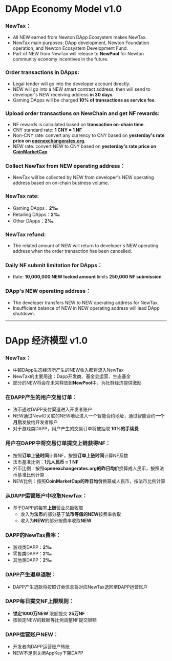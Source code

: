 # DApp Economy Model v1.0

### NewTax：
* All NEW earned from Newton DApp Ecosystem makes NewTax.
* NewTax main purposes: DApp development, Newton Foundation operation, and Newton Ecosystem Development Fund.
* Part of NEW from NewTax will release to **NewPool** for Newton community economy incentives in the future.

### Order transactions in DApps:
* Legal tender will go into the developer account directly.
* NEW will go into a NEW smart contract address, then will send to developer's NEW receiving address **in 30 days**.
* Gaming DApps will be charged **10% of transactions as service fee**.

### Upload order transactions on NewChain and get NF rewards:
* NF rewards is calculated based on **transaction on-chain time**.
* CNY standard rate: **1 CNY = 1 NF**
* Non-CNY rate: convert any currency to CNY based on **yesterday's rate price on [openexchangerates.org](https://openexchangerates.org/)**.
* NEW rate: convert NEW to CNY based on **yesterday's rate price on [CoinMarketCap](https://coinmarketcap.com/currencies/newton/)**.

### Collect NewTax from NEW operating address：
* NewTax will be collected by NEW from developer's NEW operating address based on on-chain business volume.

### NewTax rate:
* Gaming DApps：**2‰**
* Retailing DApps：**2‰**
* Other DApps：**2‰**

### NewTax refund:
* The related amount of NEW will return to developer's NEW operating address when the order transaction has been cancelled.

### Daily NF submit limitation for DApps：
* Rate: **10,000,000 NEW locked amount** limits **250,000 NF submission**

### DApp's NEW operating address：
* The developer transfers NEW to NEW operating address for NewTax.
* Insufficient balance of NEW in NEW operating address will lead DApp shutdown.

---

# DApp 经济模型 v1.0

### NewTax：
* 牛顿DApp生态经济所产生的NEW收入都将流入NewTax
* NewTax的主要用途：Dapp开发商、基金会运营、生态基金
* 部分的NEW将会在未来释放到**NewPool**中，为社群经济提供激励

### 在DAPP产生的用户交易订单：
* 法币通过DAPP支付渠道进入开发者账户
* NEW通过NewID关联的NEW地址进入一个智能合约地址，通过智能合约**一个月后**发放给开发者账户
* 对于游戏类DAPP，用户产生的交易订单将被抽取 **10%的手续费**

### 用户在DAPP中将交易订单提交上链获得NF：
* 按照**订单上链时间**计算NF，按照**订单上链时间**计算NF系数
* 法币基准比例：**1元人民币 = 1 NF**
* 外币比例：按照**openexchangerates.org的昨日均价**换算成人民币，按照法币基准比例计算
* NEW比例：按照**CoinMarketCap的昨日均价**换算成人民币，按法币比例计算

### 从DAPP运营账户中收取NewTax：
* 基于DAPP的每笔**上链**营业总额收取
	* 收入为**法币**的部分基于**法币等值的NEW**按费率收取
	* 收入为**NEW**的部分按费率收取**NEW**

### DAPP的NewTax费率：
* 游戏类DAPP：**2‰**
* 零售类DAPP：**2‰**
* 其他类DAPP：**2‰**

### DAPP产生退单退税：
* DAPP产生退款将按照订单信息将对应NewTax退回至DAPP运营账户

### DAPP每日提交NF上限规则：
* **锁定1000万NEW** 限额提交 **25万NF**
* 按锁定NEW的数额等比例调整NF提交限额

### DAPP运营账户NEW：
* 开发者向DAPP运营账户转账
* NEW不足则关闭AppKey下架DAPP
